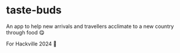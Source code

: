 # taste-buds
An app to help new arrivals and travellers acclimate to a new country through food 😋

For Hackville 2024 🎉
